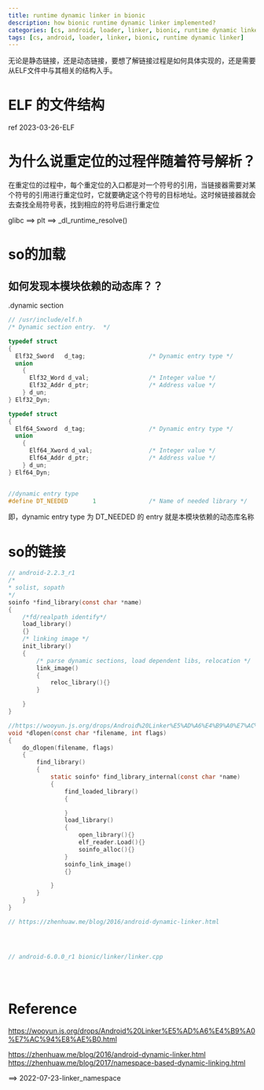 ```yaml
---
title: runtime dynamic linker in bionic
description: how bionic runtime dynamic linker implemented?
categories: [cs, android, loader, linker, bionic, runtime dynamic linker]
tags: [cs, android, loader, linker, bionic, runtime dynamic linker]
---
```



无论是静态链接，还是动态链接，要想了解链接过程是如何具体实现的，还是需要从ELF文件中与其相关的结构入手。
# ELF 的文件结构
ref 2023-03-26-ELF
# 为什么说重定位的过程伴随着符号解析？
在重定位的过程中，每个重定位的入口都是对一个符号的引用，当链接器需要对某个符号的引用进行重定位时，它就要确定这个符号的目标地址。这时候链接器就会去查找全局符号表，找到相应的符号后进行重定位

glibc ==> plt ==> _dl_runtime_resolve()
# so的加载
## 如何发现本模块依赖的动态库？？
.dynamic section
```c
// /usr/include/elf.h
/* Dynamic section entry.  */

typedef struct
{
  Elf32_Sword   d_tag;                  /* Dynamic entry type */
  union
    {
      Elf32_Word d_val;                 /* Integer value */
      Elf32_Addr d_ptr;                 /* Address value */
    } d_un;
} Elf32_Dyn;

typedef struct
{
  Elf64_Sxword  d_tag;                  /* Dynamic entry type */
  union
    {
      Elf64_Xword d_val;                /* Integer value */
      Elf64_Addr d_ptr;                 /* Address value */
    } d_un;
} Elf64_Dyn;


//dynamic entry type
#define DT_NEEDED       1               /* Name of needed library */
```
即，dynamic entry type 为 DT_NEEDED 的 entry 就是本模块依赖的动态库名称


# so的链接
```c
// android-2.2.3_r1
/*
* solist, sopath
*/
soinfo *find_library(const char *name)
{
    /*fd/realpath identify*/
    load_library()
    {}
    /* linking image */
    init_library()
    {
        /* parse dynamic sections, load dependent libs, relocation */
        link_image()
        {
            reloc_library(){}
        }

    }
}
```

```c
//https://wooyun.js.org/drops/Android%20Linker%E5%AD%A6%E4%B9%A0%E7%AC%94%E8%AE%B0.html
void *dlopen(const char *filename, int flags)
{
    do_dlopen(filename, flags)
    {
        find_library()
        {
            static soinfo* find_library_internal(const char *name)
            {
                find_loaded_library()
                {

                }
                load_library()
                {
                    open_library(){}
                    elf_reader.Load(){} 
                    soinfo_alloc(){}
                }
                soinfo_link_image()
                {}

            }
        }
    }
}
```
```c
// https://zhenhuaw.me/blog/2016/android-dynamic-linker.html





```

```c
// android-6.0.0_r1 bionic/linker/linker.cpp





```
# Reference
https://wooyun.js.org/drops/Android%20Linker%E5%AD%A6%E4%B9%A0%E7%AC%94%E8%AE%B0.html

https://zhenhuaw.me/blog/2016/android-dynamic-linker.html
https://zhenhuaw.me/blog/2017/namespace-based-dynamic-linking.html

==> 2022-07-23-linker_namespace